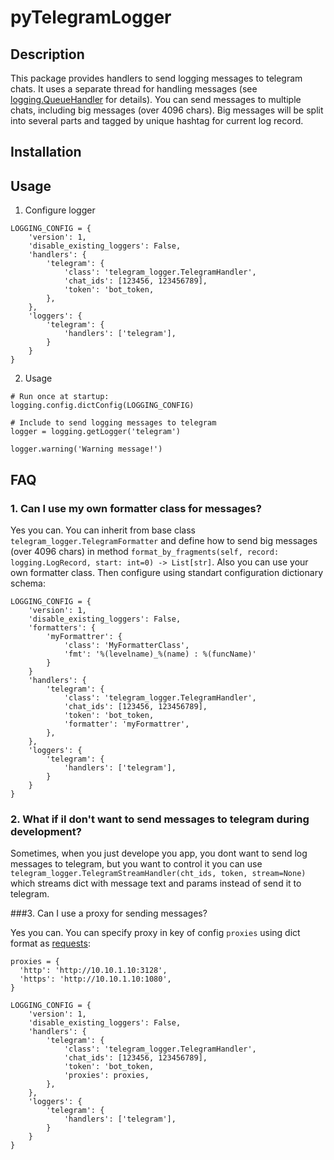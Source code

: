 # pyTelegramLogger

## Description
This package provides handlers to send logging messages to telegram chats. It uses a separate thread for handling messages (see [logging.QueueHandler](https://docs.python.org/3/library/logging.handlers.html#queuehandler) for details). You can send messages to multiple chats, including big messages (over 4096 chars). Big messages will be split into several parts and tagged by unique hashtag for current log record.

## Installation

## Usage

1. Configure logger
```
LOGGING_CONFIG = {
    'version': 1,
    'disable_existing_loggers': False,
    'handlers': {
        'telegram': {
            'class': 'telegram_logger.TelegramHandler',
            'chat_ids': [123456, 123456789],
            'token': 'bot_token,
        },
    },
    'loggers': {
        'telegram': {
            'handlers': ['telegram'],
        }
    }
}
```

2. Usage
```
# Run once at startup:
logging.config.dictConfig(LOGGING_CONFIG)

# Include to send logging messages to telegram
logger = logging.getLogger('telegram')

logger.warning('Warning message!')
```

## FAQ

### 1. Can I use my own formatter class for messages?

Yes you can. You can inherit from base class `telegram_logger.TelegramFormatter` and define how to send big messages (over 4096 chars) in method `format_by_fragments(self, record: logging.LogRecord, start: int=0) -> List[str]`.
Also you can use your own formatter class.
Then configure using standart configuration dictionary schema:
```
LOGGING_CONFIG = {
    'version': 1,
    'disable_existing_loggers': False,
    'formatters': {
        'myFormattrer': {
            'class': 'MyFormatterClass',
            'fmt': '%(levelname)_%(name) : %(funcName)'
        }
    }
    'handlers': {
        'telegram': {
            'class': 'telegram_logger.TelegramHandler',
            'chat_ids': [123456, 123456789],
            'token': 'bot_token,
            'formatter': 'myFormattrer',
        },
    },
    'loggers': {
        'telegram': {
            'handlers': ['telegram'],
        }
    }
}
```


### 2. What if iI don't want to send messages to telegram during development?

Sometimes, when you just develope you app, you dont want to send log messages to telegram, but you want to control it you can use `telegram_logger.TelegramStreamHandler(cht_ids, token, stream=None)` which streams dict with message text and params instead of send it to telegram.


###3. Can I use a proxy for sending messages?

Yes you can. You can specify proxy in key of config `proxies` using dict format as [requests](https://requests.readthedocs.io/en/master/):

```
proxies = {
  'http': 'http://10.10.1.10:3128',
  'https': 'http://10.10.1.10:1080',
}

LOGGING_CONFIG = {
    'version': 1,
    'disable_existing_loggers': False,
    'handlers': {
        'telegram': {
            'class': 'telegram_logger.TelegramHandler',
            'chat_ids': [123456, 123456789],
            'token': 'bot_token,
            'proxies': proxies,
        },
    },
    'loggers': {
        'telegram': {
            'handlers': ['telegram'],
        }
    }
}
```
